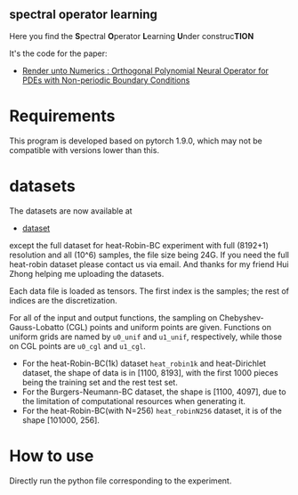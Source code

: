 ## spectral operator learning
Here you find the **S**pectral **O**perator **L**earning **U**nder construc**TION**

It's the code for the paper:
- [Render unto Numerics : Orthogonal Polynomial Neural Operator for PDEs with Non-periodic Boundary Conditions](https://arxiv.org/abs/2206.12698)

# Requirements
This program is developed based on pytorch 1.9.0, which may not be compatible with versions lower than this.

# datasets
The datasets are now available at
- [dataset](https://drive.google.com/drive/folders/1YLsK5GkFpRvrUI4olSEBaz1Jo7T7lO0C?usp=sharing)

except the full dataset for heat-Robin-BC experiment with full (8192+1) resolution and all (10^6) samples, the file size being 24G. If you need the full heat-robin dataset please contact us via email. And thanks for my friend Hui Zhong helping me uploading the datasets.

Each data file is loaded as tensors. The first index is the samples; the rest of indices are the discretization.

For all of the input and output functions, the sampling on Chebyshev-Gauss-Lobatto (CGL) points and uniform points are given. Functions on uniform grids are named by `u0_unif` and `u1_unif`, respectively, while those on CGL points are `u0_cgl` and `u1_cgl`.

- For the heat-Robin-BC(1k) dataset `heat_robin1k` and heat-Dirichlet dataset, the shape of data is in [1100, 8193], with the first 1000 pieces being the training set and the rest test set. 
- For the Burgers-Neumann-BC dataset, the shape is [1100, 4097], due to the limitation of computational resources when generating it. 
- For the heat-Robin-BC(with N=256) `heat_robinN256` dataset, it is of the shape [101000, 256].

# How to use
Directly run the python file corresponding to the experiment.
